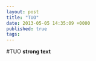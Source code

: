 ```yaml
---
layout: post
title: "TUO"
date: 2013-05-05 14:35:09 +0000
published: true
tags:
---
```

#TUO
**strong text**